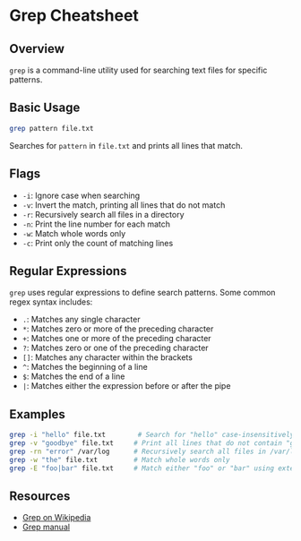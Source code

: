 # Grep Cheatsheet

## Overview
`grep` is a command-line utility used for searching text files for specific patterns.

## Basic Usage
```bash
grep pattern file.txt
```
Searches for `pattern` in `file.txt` and prints all lines that match.

## Flags
- `-i`: Ignore case when searching
- `-v`: Invert the match, printing all lines that do not match
- `-r`: Recursively search all files in a directory
- `-n`: Print the line number for each match
- `-w`: Match whole words only
- `-c`: Print only the count of matching lines

## Regular Expressions
`grep` uses regular expressions to define search patterns. Some common regex syntax includes:
- `.`: Matches any single character
- `*`: Matches zero or more of the preceding character
- `+`: Matches one or more of the preceding character
- `?`: Matches zero or one of the preceding character
- `[]`: Matches any character within the brackets
- `^`: Matches the beginning of a line
- `$`: Matches the end of a line
- `|`: Matches either the expression before or after the pipe

## Examples
```bash
grep -i "hello" file.txt        # Search for "hello" case-insensitively
grep -v "goodbye" file.txt     # Print all lines that do not contain "goodbye"
grep -rn "error" /var/log      # Recursively search all files in /var/log for "error" and print line numbers
grep -w "the" file.txt         # Match whole words only
grep -E "foo|bar" file.txt     # Match either "foo" or "bar" using extended regex syntax
```

## Resources
- [Grep on Wikipedia](https://en.wikipedia.org/wiki/Grep)
- [Grep manual](https://www.gnu.org/software/grep/manual/grep.html)